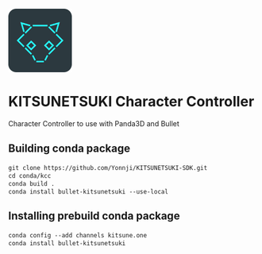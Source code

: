 ![logo](icon.png)

KITSUNETSUKI Character Controller
=================================

Character Controller to use with Panda3D and Bullet


Building conda package
----------------------

```
git clone https://github.com/Yonnji/KITSUNETSUKI-SDK.git
cd conda/kcc
conda build .
conda install bullet-kitsunetsuki --use-local
```


Installing prebuild conda package
---------------------------------

```
conda config --add channels kitsune.one
conda install bullet-kitsunetsuki
```
